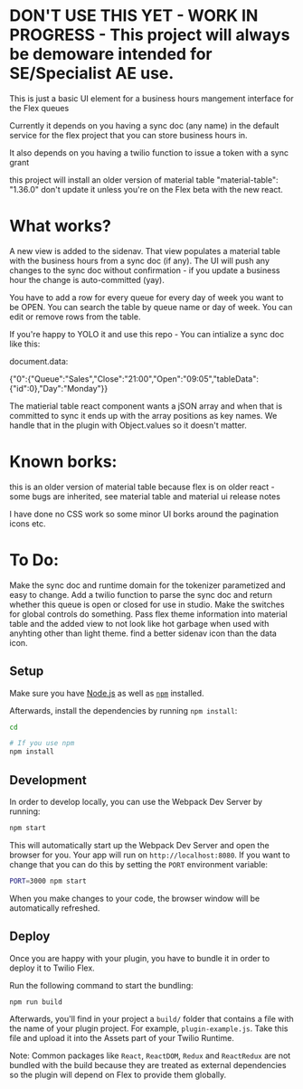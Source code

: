 # DON'T USE THIS YET - WORK IN PROGRESS - This project will always be demoware intended for SE/Specialist AE use. 
This is just a basic UI element for a business hours mangement interface for the Flex queues

Currently it depends on you having a sync doc (any name) in the default service for the flex project that you can store business hours in.

It also depends on you having a twilio function to issue a token with a sync grant

this project will install an older version of material table "material-table": "1.36.0"
don't update it unless you're on the Flex beta with the new react.


# What works?

A new view is added to the sidenav.
That view populates a material table with the business hours from a sync doc (if any).
The UI will push any changes to the sync doc without confirmation - if you update a business hour the change is auto-committed (yay).

You have to add a row for every queue for every day of week you want to be OPEN.
You can search the table by queue name or day of week.
You can edit or remove rows from the table.

If you're happy to YOLO it and use this repo - You can intialize a sync doc like this:

document.data:

{"0":{"Queue":"Sales","Close":"21:00","Open":"09:05","tableData":{"id":0},"Day":"Monday"}}

The matierial table react component wants a jSON array and when that is committed to sync it ends up with the array positions as key names. We handle that in the plugin with Object.values so it doesn't matter.

# Known borks:
this is an older version of material table because flex is on older react - some bugs are inherited, see material table and material ui release notes

I have done no CSS work so some minor UI borks around the pagination icons etc.



# To Do:

Make the sync doc and runtime domain for the tokenizer parametized and easy to change.
Add a twilio function to parse the sync doc and return whether this queue is open or closed for use in studio.
Make the switches for global controls do something.
Pass flex theme information into material table and the added view to not look like hot garbage when used with anyhting other than light theme.
find a better sidenav icon than the data icon.


## Setup

Make sure you have [Node.js](https://nodejs.org) as well as [`npm`](https://npmjs.com) installed.

Afterwards, install the dependencies by running `npm install`:

```bash
cd 

# If you use npm
npm install
```

## Development

In order to develop locally, you can use the Webpack Dev Server by running:

```bash
npm start
```

This will automatically start up the Webpack Dev Server and open the browser for you. Your app will run on `http://localhost:8080`. If you want to change that you can do this by setting the `PORT` environment variable:

```bash
PORT=3000 npm start
```

When you make changes to your code, the browser window will be automatically refreshed.

## Deploy

Once you are happy with your plugin, you have to bundle it in order to deploy it to Twilio Flex.

Run the following command to start the bundling:

```bash
npm run build
```

Afterwards, you'll find in your project a `build/` folder that contains a file with the name of your plugin project. For example, `plugin-example.js`. Take this file and upload it into the Assets part of your Twilio Runtime.

Note: Common packages like `React`, `ReactDOM`, `Redux` and `ReactRedux` are not bundled with the build because they are treated as external dependencies so the plugin will depend on Flex to provide them globally.
